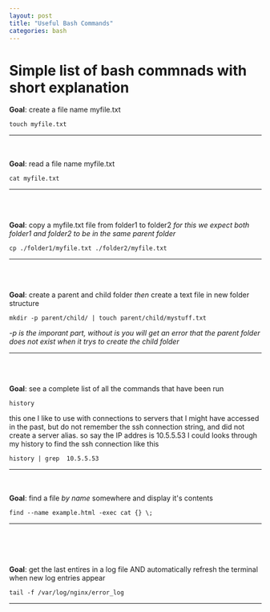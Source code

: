 ```yaml
---
layout: post
title: "Useful Bash Commands"
categories: bash
---
```


# Simple list of bash commnads with short explanation


__Goal__: create a file name myfile.txt

```
touch myfile.txt
```
------
<br><br>
__Goal__: read a file name myfile.txt

```
cat myfile.txt
```
------
<br><br>

__Goal__: copy a myfile.txt file from folder1 to folder2 *for this we expect both folder1 and folder2 to be in the same parent folder*
```
cp ./folder1/myfile.txt ./folder2/myfile.txt
```
------
<br><br>

__Goal__: create a parent and child folder *then* create a text file in new folder structure 

```
mkdir -p parent/child/ | touch parent/child/mystuff.txt
``` 

*-p is the imporant part, without is you will get an error that the parent folder does not exist when it trys to create the child folder*

------
<br><br>
 
__Goal__: see a complete list of all the commands that have been run

```
history
```  

this one I like to use with connections to servers that I might have accessed in the past, but do not remember the ssh connection 
string, and did not create a server alias. so say the IP addres is 10.5.5.53 I could looks through my history to find the ssh connection like this 
```
history | grep  10.5.5.53
```
------
<br><br>
__Goal__: find a file _by name_ somewhere and display it's contents 

```
find --name example.html -exec cat {} \;
```
------
<br><br>
<br><br>
__Goal__: get the last entires in a log file AND automatically refresh the terminal 
when new log entries appear

```
tail -f /var/log/nginx/error_log
```
------
<br><br>

